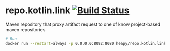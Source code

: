 # repo.kotlin.link [![Build Status](https://travis-ci.com/Heapy/repo.kotlin.link.svg?branch=main)](https://travis-ci.com/Heapy/repo.kotlin.link)
Maven repository that proxy artifact request to one of know project-based maven repositories

```bash
# Run
docker run --restart=always -p 0.0.0.0:8092:8080 heapy/repo.kotlin.link:b1
```
